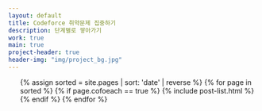 ```yaml
---
layout: default
title: Codeforce 취약문제 집중하기
description: 단계별로 쌓아가기
work: true
main: true
project-header: true
header-img: "img/project_bg.jpg"
---
```




<ul class="catalogue">
{% assign sorted = site.pages | sort: 'date' | reverse %}
{% for page in sorted %}
{% if page.cofoeach == true %}
{% include post-list.html %}
{% endif %}
{% endfor %}
</ul>
